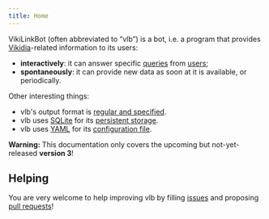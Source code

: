 ```yaml
---
title: Home
---
```

VikiLinkBot (often abbreviated to “vlb”) is a bot, i.e. a program that provides
[Vikidia](https://www.vikidia.org)-related information to its users:

-   **interactively**: it can answer specific [queries](shell) from [users](user);
-   **spontaneously**: it can provide new data as soon at it is available, or periodically.

Other interesting things:

-   vlb's output format is [regular and specified](yfi).
-   vlb uses [SQLite](https://sqlite.org) for its [persistent storage](persistence).
-   vlb uses [YAML](http://yaml.org) for its [configuration file](config).

**Warning:** This documentation only covers the upcoming but not-yet-released
**version 3**!

## Helping

You are very welcome to help improving vlb by filling
[issues](https://github.com/thilp/vlb-rb/issues) and proposing [pull
requests](https://github.com/thilp/vlb-rb/pulls)!
